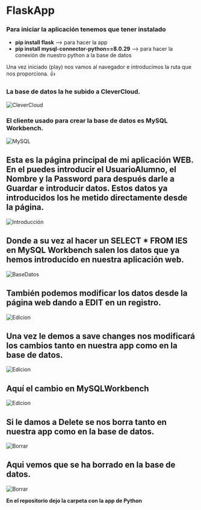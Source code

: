 # FlaskApp

### Para iniciar la aplicación tenemos que tener instalado 

- **pip install flask**  --> para hacer la app
- **pip install mysql-connector-python==8.0.29** --> para hacer la conexión de nuestro python a la base de datos


Una vez iniciado (play) nos vamos al navegador e introducimos la ruta que nos proporciona. :+1:

### La base de datos la he subido a CleverCloud.

![CleverCloud](https://images2.imgbox.com/42/78/V67Vi7pO_o.jpg "CleverCloud")

### El cliente usado para crear la base de datos es MySQL Workbench.

![MySQL](https://images2.imgbox.com/62/75/lPY3jNqL_o.jpg "MySQL")

Esta es la página principal de mi aplicación WEB.
En el puedes introducir el UsuarioAlumno, el Nombre y la Password para después darle a Guardar e introducir datos.
Estos datos ya introducidos los he metido directamente desde la página.
-------------------------------
![Introducción](https://images2.imgbox.com/31/75/0Zpg9ztq_o.jpg "Página Principal")


Donde a su vez al hacer un SELECT * FROM IES en MySQL Workbench salen los datos que ya hemos introducido en nuestra aplicación web.
-----------------------------------
![BaseDatos](https://images2.imgbox.com/40/71/IjNMdD4C_o.jpg "BaseDatos")

También podemos modificar los datos desde la página web dando a EDIT en un registro.
-----------------------------------
![Edicion](https://images2.imgbox.com/4c/32/0fgOkPbR_o.jpg "Edicion")

Una vez le demos a save changes nos modificará los cambios tanto en nuestra app como en la base de datos.
-----------------------------------
![Edicion](https://images2.imgbox.com/61/36/uWHFXr0b_o.jpg "Edicion")

Aquí el cambio en MySQLWorkbench
-----------------------------------
![Edicion](https://images2.imgbox.com/85/85/I0tcKN5W_o.jpg "Edicion")

Si le damos a Delete se nos borra tanto en nuestra app como en la base de datos.
-----------------------------------
![Borrar](https://images2.imgbox.com/23/9e/SXdh7f5d_o.jpg "Borrar")

Aqui vemos que se ha borrado en la base de datos.
-----------------------------------
![Borrar](https://images2.imgbox.com/f9/ba/YXJsUcX9_o.jpg "Borrar")





**En el repositorio dejo la carpeta con la app de Python**


